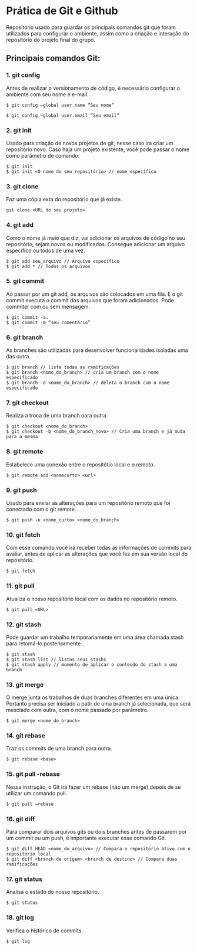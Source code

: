 # Prática de Git e Github
Repositório usado para guardar os principais comandos git que foram utilizados para configurar o ambiente, assim como a criação e interação do repositório do projeto final do grupo.

## Principais comandos Git:

### 1. git config

Antes de realizar o versionamento de código, é necessário configurar o ambiente com seu nome e e-mail.

```
$ git config –global user.name “Seu nome”

$ git config –global user.email “Seu email”
```

### 2. git init

Usado para criação de novos projetos de git, nesse caso ira criar um repositório novo. Caso haja um projeto existente, você pode passar o nome como parâmetro de comando:

```
$ git init
$ git init <O nome do seu repositório> // nome específico
```

### 3. git clone

Faz uma cópia exta do repositório que já existe.

```
git clone <URL do seu projeto>
```

### 4. git add

Como o nome já meio que diz, vai adicionar os arquivos de código no seu repositório, sejam novos ou modificados. Consegue adicionar um arquivo específico ou todos de uma vez. 

```
$ git add seu_arquivo // Arquivo específico
$ git add * // Todos os arquivos
```

### 5. git commit

Ao passar por um git add, os arquivos são colocados em uma fila. E o git commit executa o commit dos arquivos que foram adicionados. Pode commitar com ou sem mensagem.

```
$ git commit -a.
$ git commit -m “seu comentário”
```

### 6. git branch

As branches são utilizadas para desenvolver funcionalidades isoladas uma das outra.

```
$ git branch // lista todas as ramificações
$ git branch <nome_do_branch> // cria um branch com o nome especificado
$ git branch -d <nome_do_branch> // deleta o branch com o nome especificado
```

### 7. git checkout

Realiza a troca de uma branch oara outra.

```
$ git checkout <nome_do_branch>
$ git checkout -b <nome_do_branch_novo> // Cria uma branch e já muda para a mesma
```

### 8. git remote

Estabelece uma conexão entre o repositótio local e o remoto.

```
$ git remote add <nomecurto> <url>
```

### 9. git push

Usado para enviar as alterações para um repositório remoto que foi conectado com o git remote.

```
$ git push -u <nome_curto> <nome_do_branch>
```

### 10. git fetch

Com esse comando você irá receber todas as informações de commits para avaliar, antes de aplicar as alterações que você fez em sua versão local do repositório.

```
$ git fetch
```

### 11. git pull

Atualiza o nosso repositório local com os dados no repositório remoto.

```
$ git pull <URL>
```

### 12. git stash

Pode guardar um trabalho temporariamente em uma área chamada stash para retomá-lo posteriormente.

```
$ git stash
$ git stash list // listas seus stashs
$ git stash apply // momento de aplicar o conteúdo do stash a uma branch
```

### 13. git merge

O merge junta os trabalhos de duas branches diferentes em uma única. Portanto precisa ser iniciado a patir de uma branch já selecionada, que será mesclado com outra, com o nome passado por parâmetro.

```
$ git merge <nome_do_branch>
```

### 14. git rebase

Traz os commits de uma branch para outra.

```
$ git rebase <base>
```

### 15. git pull -rebase

Nessa instrução, o Git irá fazer um rebase (não um merge) depois de se utilizar um comando pull.

```
$ git pull –rebase
```

### 16. git diff

Para comparar dois arquivos gits ou dois branches antes de passarem por um commit ou um push, é importante executar esse comando Git.

```
$ git diff HEAD <nome_do_arquivo> // Compara o repositório ativo com o repositório local
$ git diff <branch de origem> <branch de destino> // Compara duas ramificações
```

### 17. git status

Analisa o estado do nosso repositório.

```
$ git status
```

### 18. git log

Verifica o histórico de commits.

```
$ git log
```
